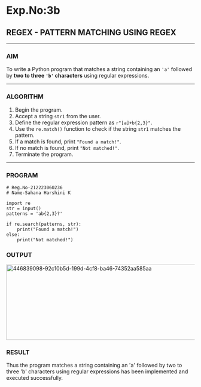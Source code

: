 # Exp.No:3b  
## REGEX - PATTERN MATCHING USING REGEX

---

### AIM  
To write a Python program that matches a string containing an `'a'` followed by **two to three `'b'` characters** using regular expressions.

---

### ALGORITHM

1. Begin the program.  
2. Accept a string `str1` from the user.  
3. Define the regular expression pattern as `r"[a]+b{2,3}"`.  
4. Use the `re.match()` function to check if the string `str1` matches the pattern.  
5. If a match is found, print `"Found a match!"`.  
6. If no match is found, print `"Not matched!"`.  
7. Terminate the program.

---

### PROGRAM

```
# Reg.No-212223060236
# Name-Sahana Harshini K

import re
str = input()
patterns = 'ab{2,3}?'

if re.search(patterns, str):
    print("Found a match!")
else:
    print("Not matched!")

```
### OUTPUT
<img width="543" height="202" alt="446839098-92c10b5d-199d-4cf8-ba46-74352aa585aa" src="https://github.com/user-attachments/assets/7e5a7cee-0f76-440a-ab0b-a9c42b6c9fb6" />

### RESULT
Thus the program matches a string containing an 'a' followed by two to three 'b' characters using regular expressions has been implemented and executed successfully.
